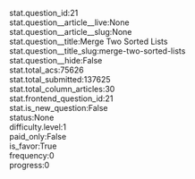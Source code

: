 stat.question_id:21  
stat.question__article__live:None  
stat.question__article__slug:None  
stat.question__title:Merge Two Sorted Lists  
stat.question__title_slug:merge-two-sorted-lists  
stat.question__hide:False  
stat.total_acs:75626  
stat.total_submitted:137625  
stat.total_column_articles:30  
stat.frontend_question_id:21  
stat.is_new_question:False  
status:None  
difficulty.level:1  
paid_only:False  
is_favor:True  
frequency:0  
progress:0  
